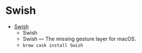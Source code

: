# Swish
- [Swish](https://highlyopinionated.co/swish/)
  -  Swish
  - Swish — The missing gesture layer for macOS.
  - `brew cask install Swish`
